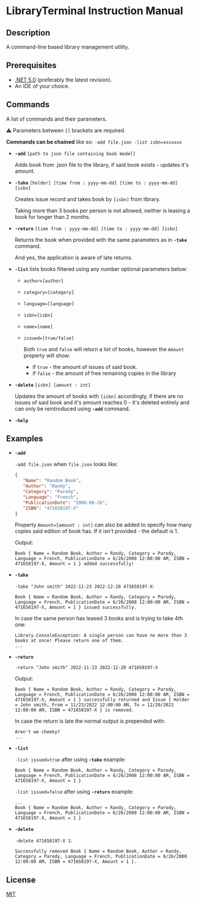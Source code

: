 # LibraryTerminal Instruction Manual

## Description

A command-line based library management utility.

## Prerequisites

- [.NET 5.0](https://dotnet.microsoft.com/download/dotnet/5.0) (preferably the latest revision).
- An IDE of your choice.

## Commands

A list of commands and their parameters.

⚠ Parameters between `[]` brackets are required.

**Commands can be chained** like so: `-add file.json -list isbn=xxxxxxx`
* **`-add`** `[path to json file containing book model]`

  Adds book from .json file to the library, if said book exists - updates it's amount.
* **`-take`** `[holder] [time from : yyyy-mm-dd] [time to : yyyy-mm-dd] [isbn]` 

  Creates issue record and takes book by `[isbn]` from library.
  
  Taking more than 3 books per person is not allowed, neither is leasing a book for longer than 2 months.
* **`-return`** `[time from : yyyy-mm-dd] [time to : yyyy-mm-dd] [isbn]`
  
  Returns the book when provided with the same parameters as in **`-take`** command.
  
  And yes, the application is aware of late returns.
* **`-list`** lists books filtered using any number optional parameters below:
  * `author=[author]`
  * `category=[category]`
  * `language=[language]`
  * `isbn=[isbn]`
  * `name=[name]`
  * `issued=[true/false]` 

    Both `true` and `false` will return a list of books, however the `Amount` property will show:
    
    * if `true` - the amount of issues of said book.
    * if `false` - the amount of free remaining copies in the library
* **`-delete`** `[isbn] [amount : int]`

  Updates the amount of books with `[isbn]` accordingly, if there are no issues of said book and it's amount reaches 0 - it's deleted entirely and can only be reintroduced using **`-add`** command.
* **`-help`**

## Examples

* **`-add`**

  `-add file.json` when `file.json` looks like:
  ```json
  {
     "Name": "Random Book",
     "Author": "Randy",
     "Category": "Parody",
     "Language": "French",
     "PublicationDate": "2008-06-26",
     "ISBN": "471658197-X"
  }
  ```
  Property `Amount=[amount : int]` can also be added to specify how many copies said edition of book has. If it isn't provided - the default is 1.

  Output:
  ```
  Book { Name = Random Book, Author = Randy, Category = Parody, Language = French, PublicationDate = 6/26/2008 12:00:00 AM, ISBN = 471658197-X, Amount = 1 } added successfully!
  ```

* **`-take`**
  
  `-take "John smith" 2022-11-23 2022-12-20 471658197-X`:
  ```
  Book { Name = Random Book, Author = Randy, Category = Parody, Language = French, PublicationDate = 6/26/2008 12:00:00 AM, ISBN = 471658197-X, Amount = 1 } issued successfully.
  ```
  
  In case the same person has leased 3 books and is trying to take 4th one:
  ```
  Library.ConsoleException: A single person can have no more than 3 books at once! Please return one of them.
  ...
  ```

* **`-return`**

  `-return "John smith" 2022-11-23 2022-12-20 471658197-X`

  Output:
  ```
  Book { Name = Random Book, Author = Randy, Category = Parody, Language = French, PublicationDate = 6/26/2008 12:00:00 AM, ISBN = 471658197-X, Amount = 1 } successfully returned and Issue { Holder = John smith, From = 11/23/2022 12:00:00 AM, To = 12/20/2022 12:00:00 AM, ISBN = 471658197-X } is removed.
  ```
  
  In case the return is late the normal output is prepended with:
  ```
  Aren't we cheeky?
  ...
  ```

* **`-list`**
  
  `-list issued=true` after using **`-take`** example:
  ```
  Book { Name = Random Book, Author = Randy, Category = Parody, Language = French, PublicationDate = 6/26/2008 12:00:00 AM, ISBN = 471658197-X, Amount = 1 }
  ```
  `-list issued=false` after using **`-return`** example:
  ```
  ...
  Book { Name = Random Book, Author = Randy, Category = Parody, Language = French, PublicationDate = 6/26/2008 12:00:00 AM, ISBN = 471658197-X, Amount = 1 }
  ```

* **`-delete`**

  `-delete 471658197-X 1`:
  ```
  Successfully removed Book { Name = Random Book, Author = Randy, Category = Parody, Language = French, PublicationDate = 6/26/2008 12:00:00 AM, ISBN = 471658197-X, Amount = 1 }.
  ```
  
## License
[MIT](https://choosealicense.com/licenses/mit/)
